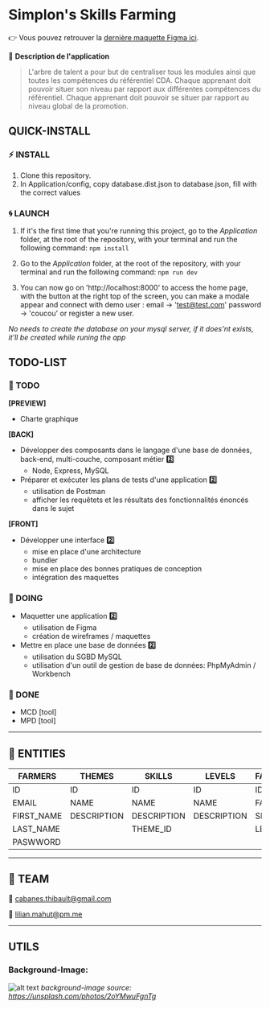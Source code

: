 # Simplon's Skills Farming

:point_right: Vous pouvez retrouver la [dernière maquette Figma ici](https://www.figma.com/file/sxHkQE8ntzhyIBLPfE2IU5/skills-tree).

:mag_right: **Description de l'application**

> L'arbre de talent a pour but de centraliser tous les modules ainsi que toutes les compétences du référentiel CDA.
> Chaque apprenant doit pouvoir situer son niveau par rapport aux différentes compétences du référentiel.
> Chaque apprenant doit pouvoir se situer par rapport au niveau global de la promotion.


## QUICK-INSTALL

### :zap: INSTALL

1. Clone this repository.
2. In Application/config, copy database.dist.json to database.json, fill with the correct values

### :cyclone: LAUNCH

1. If it's the first time that you're running this project, go to the *Application* folder, at the root of the repository, with your terminal and run the following command:
        ```npm install```

2. Go to the *Application* folder, at the root of the repository, with your terminal and run the following command:
        ```npm run dev```

3. You can now go on 'http://localhost:8000' to access the home page, with the button at the right top of the screen, you can make a modale appear and connect with demo user : email -> 'test@test.com' password -> 'coucou' or register a new user.

*No needs to create the database on your mysql server, if it does'nt exists, it'll be created while runing the app*

## TODO-LIST

### :closed_book: TODO

**[PREVIEW]**

- Charte graphique

**[BACK]**

- Développer des composants dans le langage d'une base de données, back-end, multi-couche, composant métier **:two:**
  - Node, Express, MySQL
- Préparer et exécuter les plans de tests d'une application **:two:**
  - utilisation de Postman
  - afficher les requêtets et les résultats des fonctionnalités énoncés dans le sujet

**[FRONT]**

- Développer une interface **:two:**
  - mise en place d'une architecture
  - bundler
  - mise en place des bonnes pratiques de conception
  - intégration des maquettes

### :orange_book: DOING

- Maquetter une application **:two:**
  - utilisation de Figma
  - création de wireframes / maquettes
- Mettre en place une base de données **:two:**
  - utilisation du SGBD MySQL
  - utilisation d'un outil de gestion de base de données: PhpMyAdmin / Workbench

### :green_book: DONE

- MCD [tool]
- MPD [tool]

---

## :scroll: ENTITIES

| FARMERS    | THEMES      | SKILLS      | LEVELS      | FARMERS_SKILLS_LEVELS | FARMERS_SKILLS_TIPS |
| ---------- | ----------- | ----------- | ----------- | --------------------- | ------------------- |
| ID         | ID          | ID          | ID          | ID                    | ID                  |
| EMAIL      | NAME        | NAME        | NAME        | FARMER_ID             | FARMER_ID           |
| FIRST_NAME | DESCRIPTION | DESCRIPTION | DESCRIPTION | SKILL_ID              | SKILL_ID            |
| LAST_NAME  |             | THEME_ID    |             | LEVEL_ID              | TIP_NAME            |
| PASWWORD   |             |             |             |                       | TIP_CONTENT         |

---

## :star2: TEAM

:email: cabanes.thibault@gmail.com

:email: lilian.mahut@pm.me

---

## UTILS

### Background-Image:

![alt text](./Application/assets/images/background.jpg)
*background-image source: https://unsplash.com/photos/2oYMwuFgnTg*
